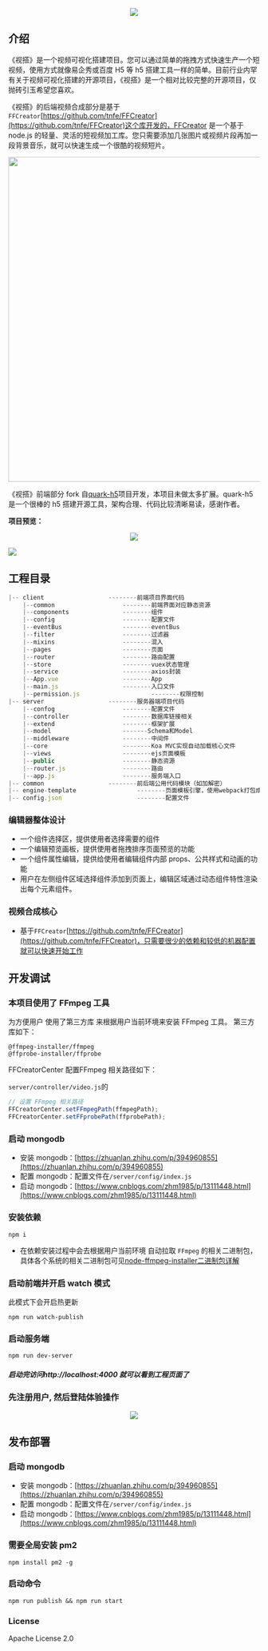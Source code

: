 <p align="center">
  <img src="/client/common/images/logo.jpg" />
</p>

## 介绍

《视搭》是一个视频可视化搭建项目。您可以通过简单的拖拽方式快速生产一个短视频，使用方式就像易企秀或百度 H5 等 h5 搭建工具一样的简单。目前行业内罕有关于视频可视化搭建的开源项目，《视搭》是一个相对比较完整的开源项目，仅抛砖引玉希望您喜欢。

《视搭》的后端视频合成部分是基于`FFCreator`[https://github.com/tnfe/FFCreator](https://github.com/tnfe/FFCreator)这个库开发的，FFCreator 是一个基于 node.js 的轻量、灵活的短视频加工库。您只需要添加几张图片或视频片段再加一段背景音乐，就可以快速生成一个很酷的视频短片。

<p align="center">
 <img width="650px" src="https://tnfe.github.io/FFCreator/_media/logo/logo.png" />
</p>

《视搭》前端部分 fork 自[quark-h5](https://github.com/huangwei9527/quark-h5)项目开发，本项目未做太多扩展。quark-h5 是一个很棒的 h5 搭建开源工具，架构合理、代码比较清晰易读，感谢作者。

**项目预览：**

<p align="center">
  <img src="/assets/demo.gif" />
</p>

![](https://user-gold-cdn.xitu.io/2019/11/10/16e55daeaa08bd25?w=1733&h=816&f=gif&s=4898484)

## 工程目录

```javascript
|-- client					--------前端项目界面代码
    |--common					--------前端界面对应静态资源
    |--components				--------组件
    |--config					--------配置文件
    |--eventBus					--------eventBus
    |--filter					--------过滤器
    |--mixins					--------混入
    |--pages					--------页面
    |--router					--------路由配置
    |--store					--------vuex状态管理
    |--service					--------axios封装
    |--App.vue					--------App
    |--main.js					--------入口文件
    |--permission.js			        --------权限控制
|-- server					--------服务器端项目代码
    |--confog					--------配置文件
    |--controller				--------数据库链接相关
    |--extend					--------框架扩展
    |--model					-------Schema和Model
    |--middleware				--------中间件
    |--core				        --------Koa MVC实现自动加载核心文件
    |--views					--------ejs页面模板
    |--public					--------静态资源
    |--router.js				--------路由
    |--app.js					--------服务端入口
|-- common					--------前后端公用代码模块（如加解密）
|-- engine-template			        --------页面模板引擎，使用webpack打包成js提供页面引用
|-- config.json				        --------配置文件
```

### 编辑器整体设计

- 一个组件选择区，提供使用者选择需要的组件
- 一个编辑预览画板，提供使用者拖拽排序页面预览的功能
- 一个组件属性编辑，提供给使用者编辑组件内部 props、公共样式和动画的功能
- 用户在左侧组件区域选择组件添加到页面上，编辑区域通过动态组件特性渲染出每个元素组件。

### 视频合成核心

- 基于`FFCreator`[https://github.com/tnfe/FFCreator](https://github.com/tnfe/FFCreator)，只需要很少的依赖和较低的机器配置就可以快速开始工作

## 开发调试

### 本项目使用了 FFmpeg 工具

为方便用户 使用了第三方库 来根据用户当前环境来安装 FFmpeg 工具。
第三方库如下：

```
@ffmpeg-installer/ffmpeg
@ffprobe-installer/ffprobe
```

FFCreatorCenter 配置FFmpeg 相关路径如下：

`server/controller/video.js`的
```js
// 设置 FFmpeg 相关路径
FFCreatorCenter.setFFmpegPath(ffmpegPath);
FFCreatorCenter.setFFprobePath(ffprobePath);
```

### 启动 mongodb

- 安装 mongodb：[https://zhuanlan.zhihu.com/p/394960855](https://zhuanlan.zhihu.com/p/394960855)
- 配置 mongodb：配置文件在`/server/config/index.js`
- 启动 mongodb：[https://www.cnblogs.com/zhm1985/p/13111448.html](https://www.cnblogs.com/zhm1985/p/13111448.html)

### 安装依赖

```
npm i
```

- 在依赖安装过程中会去根据用户当前环境 自动拉取 `FFmpeg` 的相关二进制包，具体各个系统的相关二进制包可见[node-ffmpeg-installer二进制包详解](https://github.com/kribblo/node-ffmpeg-installer#the-binaries)

### 启动前端并开启 watch 模式

此模式下会开启热更新

```
npm run watch-publish
```

### 启动服务端

```
npm run dev-server
```

##### 启动完访问http://localhost:4000 就可以看到工程页面了

### 先注册用户, 然后登陆体验操作

<p align="center">
  <img src="/assets/login.jpg" />
</p>

## 发布部署

### 启动 mongodb

- 安装 mongodb：[https://zhuanlan.zhihu.com/p/394960855](https://zhuanlan.zhihu.com/p/394960855)
- 配置 mongodb：配置文件在`/server/config/index.js`
- 启动 mongodb：[https://www.cnblogs.com/zhm1985/p/13111448.html](https://www.cnblogs.com/zhm1985/p/13111448.html)

### 需要全局安装 pm2

```
npm install pm2 -g
```

### 启动命令

```
npm run publish && npm run start
```

### License

Apache License 2.0
